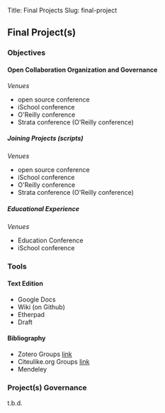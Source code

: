 Title: Final Projects
Slug: final-project

## Final Project(s)

### Objectives 

#### Open Collaboration Organization and Governance 

*Venues*

- open source conference
- iSchool conference 
- O'Reilly conference 
- Strata conference (O'Reilly conference) 

##### Joining Projects (scripts)

*Venues*

- open source conference
- iSchool conference 
- O'Reilly conference 
- Strata conference (O'Reilly conference) 

##### Educational Experience 

*Venues*

- Education Conference 
- iSchool conference 

### Tools 

#### Text Edition 
- Google Docs 
- Wiki (on Github) 
- Etherpad  
- Draft 

#### Bibliography 
- Zotero Groups [link](https://www.zotero.org/groups/)
- Citeulike.org Groups [link](http://wiki.citeulike.org/index.php/Groups)
- Mendeley

### Project(s) Governance

t.b.d.
